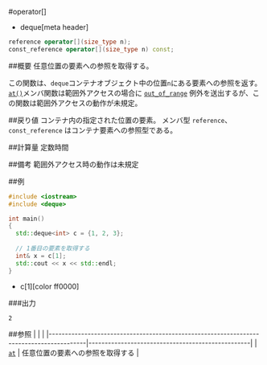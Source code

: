 #operator[]
* deque[meta header]

```cpp
reference operator[](size_type n);
const_reference operator[](size_type n) const;
```

##概要
任意位置の要素への参照を取得する。

この関数は、`deque`コンテナオブジェクト中の位置`n`にある要素への参照を返す。
[`at()`](./at.md)メンバ関数は範囲外アクセスの場合に [`out_of_range`](/reference/stdexcept.md) 例外を送出するが、この関数は範囲外アクセスの動作が未規定。


##戻り値
コンテナ内の指定された位置の要素。
メンバ型 `reference`、`const_reference` はコンテナ要素への参照型である。


##計算量
定数時間


##備考
範囲外アクセス時の動作は未規定


##例
```cpp
#include <iostream>
#include <deque>

int main()
{
  std::deque<int> c = {1, 2, 3};
 
  // 1番目の要素を取得する
  int& x = c[1];
  std::cout << x << std::endl;
}
```
* c[1][color ff0000]

###出力
```
2
```

##参照
| | |
|-----------------------------------------------------------------------------------------|--------------------------------------------------|
| [`at`](./at.md) | 任意位置の要素への参照を取得する |


